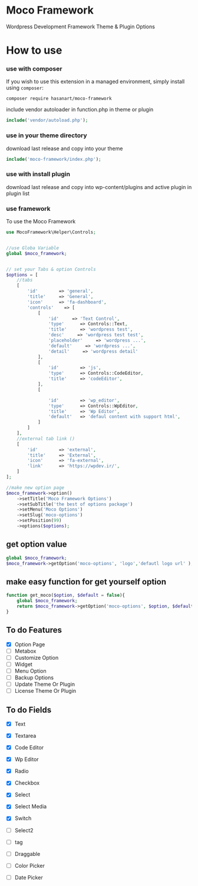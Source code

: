 # Moco Framework
Wordpress Development Framework Theme &amp; Plugin Options

# How to use 


### use with composer

If you wish to use this extension in a managed environment, simply install using `composer`:

```
composer require hasanart/moco-framework
```

include vendor autoloader in function.php in theme or plugin
```php
include('vendor/autoload.php');
```

### use in your theme directory
download last release and copy into your theme
```php
include('moco-framework/index.php');
```


### use with install plugin
download last release and copy into wp-content/plugins and active plugin in plugin list


### use framework
To use the Moco Framework

```php
use MocoFramework\Helper\Controls;


//use Globa Variable
global $moco_framework;


// set your Tabs & option Controls
$options = [        
    //tabs
    [
        'id'        => 'general',
        'title'     => 'General',
        'icon'      => 'fa-dashboard',
        'controls'    => [
            [
                'id'     => 'Text Control',
                'type'      => Controls::Text,
                'title'     => 'wordpress test',
                'desc'     => 'wordpress test test',
                'placeholder'     => 'wordpress ...',
                'default'     => 'wordpress ...',
                'detail'     => 'wordpress detail'
            ],
            [
                'id'        => 'js',
                'type'      => Controls::CodeEditor,
                'title'     => 'codeEditor',
            ],
            [

                'id'        => 'wp_editor',
                'type'      => Controls::WpEditor,
                'title'     => 'Wp Editor',
                'default'   => 'defaul content with support html',
            ]
        ]
    ],
    //external tab link ()
    [
        'id'        => 'external',
        'title'     => 'External',
        'icon'      => 'fa-external',
        'link'      => 'https://wpdev.ir/',
    ]
];

//make new option page 
$moco_framework->option()
	->setTitle('Moco Framework Options')
	->setSubTitle('the best of options package')
	->setMenu('Moco Options')
	->setSlug('moco-options')
	->setPosition(99)
	->options($options);

```


## get option value
```php
global $moco_framework;
$moco_framework->getOption('moco-options', 'logo','defautl logo url' );
```

## make easy function for get yourself option
```php
function get_moco($option, $default = false){
    global $moco_framework;
    return $moco_framework->getOption('moco-options', $option, $default );
}
```


## To do Features

- [x] Option Page
- [ ] Metabox
- [ ] Customize Option
- [ ] Widget
- [ ] Menu Option
- [ ] Backup Options
- [ ] Update Theme Or Plugin
- [ ] License Theme Or Plugin

## To do Fields

- [x] Text
- [x] Textarea
- [x] Code Editor
- [x] Wp Editor
- [x] Radio
- [x] Checkbox
- [x] Select
- [x] Select Media
- [x] Switch
- [ ] Select2
- [ ] tag
- [ ] Draggable
- [ ] Color Picker
- [ ] Date Picker



